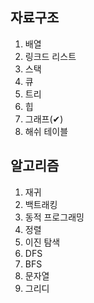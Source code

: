 ## 자료구조
1. 배열
2. 링크드 리스트
3. 스택
4. 큐
5. 트리
6. 힙
7. 그래프(✔)
8. 해쉬 테이블

## 알고리즘
1. 재귀
2. 백트래킹
3. 동적 프로그래밍
4. 정렬
5. 이진 탐색
6. DFS
7. BFS
8. 문자열
9. 그리디
